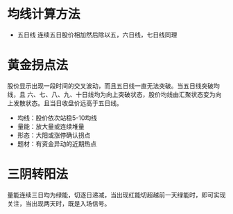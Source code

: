 # 均线计算方法
* 五日线 连续五日股价相加然后除以五，六日线，七日线同理


# 黄金拐点法
股价显示出现一段时间的交叉波动，而且五日线一直无法突破。当五日线突破均线，且 六、七、八、九、十日线均为向上突破状态，股价均线由汇聚状态变为向上发散状态。且当日收盘价远高于五日线。
* 均线：股价依次站稳5-10均线
* 量能：放大量或连续堆量 
* 形态：大阳或涨停确认拐点
* 题材：有资金异动的近期热点

# 三阴转阳法
量能连续三日均为绿能，切逐日递减，当出现红能切超越前一天绿能时，即可实现关注，当出现两天时，既是入场信号。